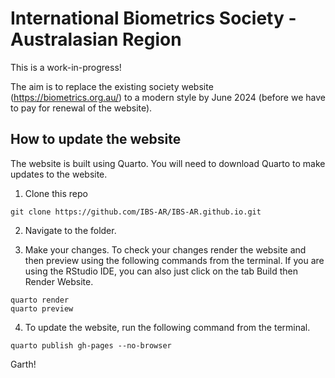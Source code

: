 # International Biometrics Society - Australasian Region 

This is a work-in-progress!

The aim is to replace the existing society website (https://biometrics.org.au/) to a modern style by June 2024 (before we have to pay for renewal of the website).


## How to update the website

The website is built using Quarto. You will need to download Quarto to make updates to the website.

1. Clone this repo

```
git clone https://github.com/IBS-AR/IBS-AR.github.io.git
```

2. Navigate to the folder.

3. Make your changes. To check your changes render the website and then preview using the following commands from the terminal. If you are using the RStudio IDE, you can also just click on the tab Build then Render Website. 

```
quarto render 
quarto preview
```

4. To update the website, run the following command from the terminal.

```
quarto publish gh-pages --no-browser
```

Garth!
